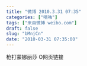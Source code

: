 ```yaml
---
title: "微博 2010.3.31 07:35"
categories: ["嘀咕"]
tags: ["来自微博 weibo.com"]
draft: false
slug: "bMnjCn"
date: "2010-03-31 07:35:00"
---
```


<p>枪打蒙娜丽莎  O网页链接 ​​​​</p>
